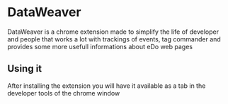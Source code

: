 # DataWeaver

DataWeaver is a chrome extension made to simplify the life of developer and people that works a lot with trackings of events, tag commander and provides some more usefull informations about eDo web pages

## Using it

After installing the extension you will have it available as a tab in the developer tools of the chrome window
